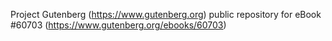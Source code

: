 Project Gutenberg (https://www.gutenberg.org) public repository for eBook #60703 (https://www.gutenberg.org/ebooks/60703)
